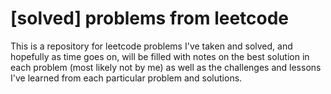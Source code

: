 # [solved] problems from leetcode

This is a repository for leetcode problems I've taken and solved, and hopefully as time goes on,
will be filled with notes on the best solution in each problem (most likely not by me) as well as
the challenges and lessons I've learned from each particular problem and solutions.
